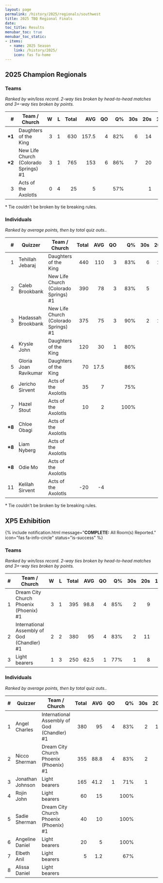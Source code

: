 ```yaml
---
layout: page
permalink: /history/2025/regionals/southwest
title: 2025 TBQ Regional Finals
date: 
toc_title: Results
menubar_toc: true
menubar_toc_static:
- items:
  - name: 2025 Season
    link: /history/2025/
    icon: fas fa-home
---
```



## 2025 Champion Regionals

### Teams

*Ranked by win/loss record. 2-way ties broken by head-to-head matches and 3+-way ties broken by points.*

| # | Team / Church | W | L | Total | AVG | QO | Q% | 30s | 20s | 10s |
|--:|---|--:|--:|--:|--:|--:|--:|--:|--:|--:|
| **\*1** | Daughters of the King | 3 | 1 | 630 | 157.5 | 4 | 82% | 6 | 14 | 17 |
| **\*2** | New Life Church (Colorado Springs) #1 | 3 | 1 | 765 | 153 | 6 | 86% | 7 | 20 | 11 |
| 3 | Acts of the Axolotls | 0 | 4 | 25 | 5 |  | 57% |  | 1 | 3 |

\* Tie couldn't be broken by tie breaking rules.

### Individuals

*Ranked by average points, then by total quiz outs..*

| # | Quizzer | Team / Church | Total | AVG | QO | Q% | 30s | 20s | 10s |
|--:|---|---|--:|--:|--:|--:|--:|--:|--:|
| 1 | Tehillah Jebaraj | Daughters of the King | 440 | 110 | 3 | 83% | 6 | 12 | 1 |
| 2 | Caleb Brookbank | New Life Church (Colorado Springs) #1 | 390 | 78 | 3 | 83% | 5 | 9 | 5 |
| 3 | Hadassah Brookbank | New Life Church (Colorado Springs) #1 | 375 | 75 | 3 | 90% | 2 | 11 | 6 |
| 4 | Krysle John | Daughters of the King | 120 | 30 | 1 | 80% |  |  | 12 |
| 5 | Gloria Joan Ravikumar | Daughters of the King | 70 | 17.5 |  | 86% |  | 2 | 4 |
| 6 | Jericho Sirvent | Acts of the Axolotls | 35 | 7 |  | 75% |  | 1 | 2 |
| 7 | Hazel Stout | Acts of the Axolotls | 10 | 2 |  | 100% |  |  | 1 |
| **\*8** | Chloe Obagi | Acts of the Axolotls |  |  |  |  |  |  |  |
| **\*8** | Liam Nyberg | Acts of the Axolotls |  |  |  |  |  |  |  |
| **\*8** | Odie Mo | Acts of the Axolotls |  |  |  |  |  |  |  |
| 11 | Kelilah Sirvent | Acts of the Axolotls | -20 | -4 |  |  |  |  |  |

\* Tie couldn't be broken by tie breaking rules.

## XP5 Exhibition

{% include notification.html
   message="<b>COMPLETE:</b> All Room(s) Reported."
   icon="fas fa-info-circle"
   status="is-success" %}


### Teams

*Ranked by win/loss record. 2-way ties broken by head-to-head matches and 3+-way ties broken by points.*

| # | Team / Church | W | L | Total | AVG | QO | Q% | 30s | 20s | 10s |
|--:|---|--:|--:|--:|--:|--:|--:|--:|--:|--:|
| 1 | Dream City Church Phoenix (Phoenix) #1 | 3 | 1 | 395 | 98.8 | 4 | 85% | 2 | 9 | 12 |
| 2 | International Assembly of God (Chandler) #1 | 2 | 2 | 380 | 95 | 4 | 83% | 2 | 11 | 7 |
| 3 | Light bearers | 1 | 3 | 250 | 62.5 | 1 | 77% | 1 | 8 | 11 |

### Individuals

*Ranked by average points, then by total quiz outs..*

| # | Quizzer | Team / Church | Total | AVG | QO | Q% | 30s | 20s | 10s |
|--:|---|---|--:|--:|--:|--:|--:|--:|--:|
| 1 | Angel Charles | International Assembly of God (Chandler) #1 | 380 | 95 | 4 | 83% | 2 | 11 | 7 |
| 2 | Nicco Sherman | Dream City Church Phoenix (Phoenix) #1 | 355 | 88.8 | 4 | 83% | 2 | 8 | 10 |
| 3 | Jonathan Johnson | Light bearers | 165 | 41.2 | 1 | 71% | 1 | 6 | 5 |
| 4 | Rojin John | Light bearers | 60 | 15 |  | 100% |  | 1 | 4 |
| 5 | Sadie Sherman | Dream City Church Phoenix (Phoenix) #1 | 40 | 10 |  | 100% |  | 1 | 2 |
| 6 | Angeline Daniel | Light bearers | 20 | 5 |  | 100% |  | 1 |  |
| 7 | Elbeth Anil | Light bearers | 5 | 1.2 |  | 67% |  |  | 2 |
| 8 | Alissa Daniel | Light bearers |  |  |  |  |  |  |  |

